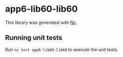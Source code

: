 # app6-lib60-lib60

This library was generated with [Nx](https://nx.dev).

## Running unit tests

Run `nx test app6-lib60-lib60` to execute the unit tests.
